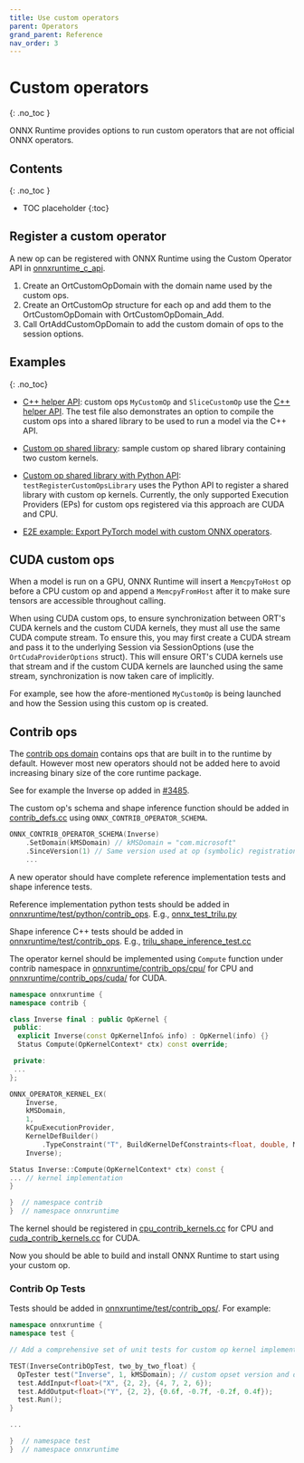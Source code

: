 ```yaml
---
title: Use custom operators
parent: Operators
grand_parent: Reference
nav_order: 3
---
```

# Custom operators
{: .no_toc }

ONNX Runtime provides options to run custom operators that are not official ONNX operators.

## Contents
{: .no_toc }

* TOC placeholder
{:toc}

## Register a custom operator
A new op can be registered with ONNX Runtime using the Custom Operator API in [onnxruntime_c_api](https://github.com/microsoft/onnxruntime/blob/master/include/onnxruntime/core/session/onnxruntime_c_api.h).

1. Create an OrtCustomOpDomain with the domain name used by the custom ops.
2. Create an OrtCustomOp structure for each op and add them to the OrtCustomOpDomain with OrtCustomOpDomain_Add.
3. Call OrtAddCustomOpDomain to add the custom domain of ops to the session options.


## Examples
{: .no_toc}

* [C++ helper API](https://github.com/microsoft/onnxruntime/blob/master/onnxruntime/test/shared_lib/test_inference.cc): custom ops `MyCustomOp` and `SliceCustomOp` use the [C++ helper API](https://github.com/microsoft/onnxruntime/blob/master/include/onnxruntime/core/session/onnxruntime_cxx_api.h). The test file also demonstrates an option to  compile the custom ops into a shared library to be used to run a model via the C++ API.

* [Custom op shared library](https://github.com/microsoft/onnxruntime/blob/master/onnxruntime/test/testdata/custom_op_library/custom_op_library.cc): sample custom op shared library containing two custom kernels.

* [Custom op shared library with Python API](https://github.com/microsoft/onnxruntime/blob/master/onnxruntime/test/python/onnxruntime_test_python.py): `testRegisterCustomOpsLibrary` uses the Python API to register a shared library with custom op kernels. Currently, the only supported Execution Providers (EPs) for custom ops registered via this approach are CUDA and CPU.

* [E2E example: Export PyTorch model with custom ONNX operators](../../tutorials/export-pytorch-model.md).

## CUDA custom ops
When a model is run on a GPU, ONNX Runtime will insert a `MemcpyToHost` op before a CPU custom op and append a `MemcpyFromHost` after it to make sure tensors are accessible throughout calling.

When using CUDA custom ops, to ensure synchronization between ORT's CUDA kernels and the custom CUDA kernels, they must all use the same CUDA compute stream. To ensure this, you may first create a CUDA stream and pass it to the underlying Session via SessionOptions (use the `OrtCudaProviderOptions` struct). This will ensure ORT's CUDA kernels use that stream and if the custom CUDA kernels are launched using the same stream, synchronization is now taken care of implicitly.

For example, see how the afore-mentioned `MyCustomOp` is being launched and how the Session using this custom op is created.


## Contrib ops

The [contrib ops domain](https://github.com/microsoft/onnxruntime/blob/master/onnxruntime/contrib_ops) contains ops that are built in to the runtime by default. However most new operators should not be added here to avoid increasing binary size of the core runtime package.

See for example the Inverse op added in [#3485](https://github.com/microsoft/onnxruntime/pull/3485).

The custom op's schema and shape inference function should be added in [contrib_defs.cc](https://github.com/microsoft/onnxruntime/tree/master/onnxruntime/core/graph/contrib_ops/contrib_defs.cc) using `ONNX_CONTRIB_OPERATOR_SCHEMA`.

```c++
ONNX_CONTRIB_OPERATOR_SCHEMA(Inverse)
    .SetDomain(kMSDomain) // kMSDomain = "com.microsoft"
    .SinceVersion(1) // Same version used at op (symbolic) registration
    ...
```

A new operator should have complete reference implementation tests and shape inference tests.

Reference implementation python tests should be added in
[onnxruntime/test/python/contrib_ops](https://github.com/microsoft/onnxruntime/tree/master/onnxruntime/test/python/contrib_ops).
E.g., [onnx_test_trilu.py](https://github.com/microsoft/onnxruntime/tree/master/onnxruntime/test/python/contrib_ops/onnx_test_trilu.py)

Shape inference C++ tests should be added in
[onnxruntime/test/contrib_ops](https://github.com/microsoft/onnxruntime/tree/master/onnxruntime/test/contrib_ops).
E.g., [trilu_shape_inference_test.cc](https://github.com/microsoft/onnxruntime/tree/master/onnxruntime/test/contrib_ops/trilu_shape_inference_test.cc)

The operator kernel should be implemented using `Compute` function
under contrib namespace in [onnxruntime/contrib_ops/cpu/](https://github.com/microsoft/onnxruntime/tree/master/onnxruntime/contrib_ops/cpu/)
for CPU and [onnxruntime/contrib_ops/cuda/](https://github.com/microsoft/onnxruntime/tree/master/onnxruntime/contrib_ops/cuda/) for CUDA.

```c++
namespace onnxruntime {
namespace contrib {

class Inverse final : public OpKernel {
 public:
  explicit Inverse(const OpKernelInfo& info) : OpKernel(info) {}
  Status Compute(OpKernelContext* ctx) const override;

 private:
 ...
};

ONNX_OPERATOR_KERNEL_EX(
    Inverse,
    kMSDomain,
    1,
    kCpuExecutionProvider,
    KernelDefBuilder()
        .TypeConstraint("T", BuildKernelDefConstraints<float, double, MLFloat16>()),
    Inverse);

Status Inverse::Compute(OpKernelContext* ctx) const {
... // kernel implementation
}

}  // namespace contrib
}  // namespace onnxruntime
```

The kernel should be registered in [cpu_contrib_kernels.cc](https://github.com/microsoft/onnxruntime/tree/master/onnxruntime/contrib_ops/cpu_contrib_kernels.cc) for CPU and [cuda_contrib_kernels.cc](https://github.com/microsoft/onnxruntime/tree/master/onnxruntime/contrib_ops/cuda_contrib_kernels.cc) for CUDA.

Now you should be able to build and install ONNX Runtime to start using your custom op.

### Contrib Op Tests

Tests should be added in [onnxruntime/test/contrib_ops/](https://github.com/microsoft/onnxruntime/tree/master/onnxruntime/test/contrib_ops/).
For example:

```c++
namespace onnxruntime {
namespace test {

// Add a comprehensive set of unit tests for custom op kernel implementation

TEST(InverseContribOpTest, two_by_two_float) {
  OpTester test("Inverse", 1, kMSDomain); // custom opset version and domain
  test.AddInput<float>("X", {2, 2}, {4, 7, 2, 6});
  test.AddOutput<float>("Y", {2, 2}, {0.6f, -0.7f, -0.2f, 0.4f});
  test.Run();
}

...

}  // namespace test
}  // namespace onnxruntime
```
